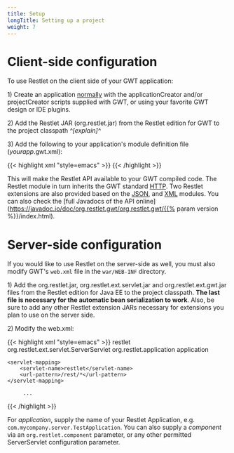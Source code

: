 ```yaml
---
title: Setup
longTitle: Setting up a project
weight: 7
---
```

# Client-side configuration

To use Restlet on the client side of your GWT application:

​1) Create an application
[normally](https://www.gwtproject.org/gettingstarted-v2.html)
with the applicationCreator and/or projectCreator scripts supplied with
GWT, or using your favorite GWT design or IDE plugins.

​2) Add the Restlet JAR (org.restlet.jar) from the Restlet edition for
GWT to the project classpath *^[explain]^*

​3) Add the following to your application's module definition file
(*yourapp*.gwt.xml):

{{< highlight xml "style=emacs" >}}    <inherits name=&apos;org.restlet.Restlet&apos;/>
{{< /highlight >}}

This will make the Restlet API available to your GWT compiled code.  The
Restlet module in turn inherits the GWT standard
[HTTP](https://www.gwtproject.org/javadoc/latest/com/google/gwt/http/client/package-summary.html).
Two Restlet extensions are also provided based on
the [JSON](https://www.gwtproject.org/javadoc/latest/com/google/gwt/json/client/package-summary.html),
and
[XML](https://www.gwtproject.org/javadoc/latest/com/google/gwt/xml/client/package-summary.html)
modules. You can also check the [full Javadocs of the API
online](https://javadoc.io/doc/org.restlet.gwt/org.restlet.gwt/{{% param version %}}/index.html).

# Server-side configuration

If you would like to use Restlet on the server-side as well, you must
also modify GWT's `web.xml` file in the `war/WEB-INF` directory. 

​1) Add the org.restlet.jar, org.restlet.ext.servlet.jar and
org.restlet.ext.gwt.jar files from the Restlet edition for Java EE to
the project classpath. **The last file is necessary for the automatic
bean serialization to work**. Also, be sure to add any other Restlet
extension JARs necessary for extensions you plan to use on the server
side.

​2) Modify the web.xml:

{{< highlight xml "style=emacs" >}}<?xml version="1.0" encoding="UTF-8"?>
<web-app>
    <servlet>
        <servlet-name>restlet</servlet-name>
        <servlet-class>org.restlet.ext.servlet.ServerServlet</servlet-class>
        <init-param>
          <param-name>org.restlet.application</param-name>
          <param-value>application</param-value>
        </init-param>
    </servlet>

    <servlet-mapping>
        <servlet-name>restlet</servlet-name>
        <url-pattern>/rest/*</url-pattern>
    </servlet-mapping>

         ...
</web-app>
{{< /highlight >}}

For *application*, supply the name of your Restlet Application, e.g.
`com.mycompany.server.TestApplication`.  You can also supply a
*component* via an `org.restlet.component` parameter, or any other
permitted ServerServlet configuration parameter.
